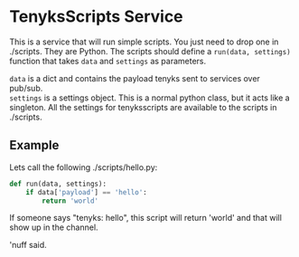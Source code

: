 # TenyksScripts Service

This is a service that will run simple scripts. You just need to drop one in
./scripts. They are Python. The scripts should define a `run(data, settings)`
function that takes `data` and `settings` as parameters.

`data` is a dict and contains the payload tenyks sent to services over pub/sub.  
`settings` is a settings object. This is a normal python class, but it acts like
a singleton. All the settings for tenyksscripts are available to the scripts in
./scripts.  

## Example

Lets call the following ./scripts/hello.py:

```python
def run(data, settings):
    if data['payload'] == 'hello':
        return 'world'
```

If someone says "tenyks: hello", this script will return 'world' and that will
show up in the channel.

'nuff said.
